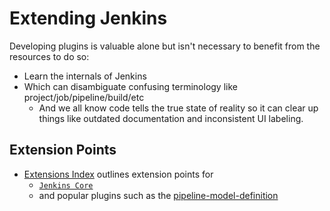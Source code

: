 # Extending Jenkins

Developing plugins is valuable alone but isn't necessary to benefit from the resources to do so:
- Learn the internals of Jenkins
- Which can disambiguate confusing terminology like project/job/pipeline/build/etc
  - And we all know code tells the true state of reality so it can clear up things like outdated documentation and inconsistent UI labeling.

## Extension Points

- [Extensions Index](https://www.jenkins.io/doc/developer/extensions/) outlines extension points for
  - [`Jenkins Core`](https://www.jenkins.io/doc/developer/extensions/jenkins-core/)
  - and popular plugins such as the [pipeline-model-definition](https://www.jenkins.io/doc/developer/extensions/pipeline-model-definition/)
  